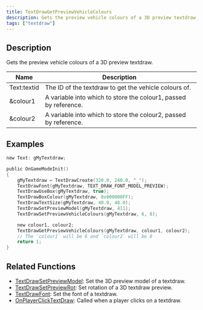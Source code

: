 ```yaml
---
title: TextDrawGetPreviewVehicleColours
description: Gets the preview vehicle colours of a 3D preview textdraw.
tags: ["textdraw"]
---
```


<VersionWarn version='omp v1.1.0.2612' />

## Description

Gets the preview vehicle colours of a 3D preview textdraw.

| Name   | Description                                                        |
| ------ | ------------------------------------------------------------------ |
| Text:textid  | The ID of the textdraw to get the vehicle colours of. |
| &colour1  | A variable into which to store the colour1, passed by reference. |
| &colour2  | A variable into which to store the colour2, passed by reference. |

## Examples

```c
new Text: gMyTextdraw;

public OnGameModeInit()
{
    gMyTextdraw = TextDrawCreate(320.0, 240.0, "_");
    TextDrawFont(gMyTextdraw, TEXT_DRAW_FONT_MODEL_PREVIEW);
    TextDrawUseBox(gMyTextdraw, true);
    TextDrawBoxColour(gMyTextdraw, 0x000000FF);
    TextDrawTextSize(gMyTextdraw, 40.0, 40.0);
    TextDrawSetPreviewModel(gMyTextdraw, 411);
    TextDrawSetPreviewVehicleColours(gMyTextdraw, 6, 8);

    new colour1, colour2;
    TextDrawGetPreviewVehicleColours(gMyTextdraw, colour1, colour2);
    // The `colour1` will be 6 and `colour2` will be 8
    return 1;
}
```

## Related Functions

- [TextDrawSetPreviewModel](TextDrawSetPreviewModel): Set the 3D preview model of a textdraw.
- [TextDrawSetPreviewRot](TextDrawSetPreviewRot): Set rotation of a 3D textdraw preview.
- [TextDrawFont](TextDrawFont): Set the font of a textdraw.
- [OnPlayerClickTextDraw](../callbacks/OnPlayerClickTextDraw): Called when a player clicks on a textdraw.
